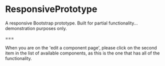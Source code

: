 ResponsivePrototype
===================

A responsive Bootstrap prototype. Built for partial functionality... demonstration purposes only.

===

When you are on the 'edit a component page', please click on the second item in the list of available components, as this is the one that has all of the functionality.

